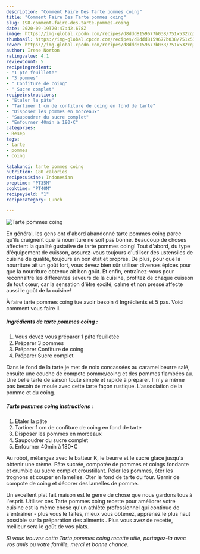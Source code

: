 ```yaml
---
description: "Comment Faire Des Tarte pommes coing"
title: "Comment Faire Des Tarte pommes coing"
slug: 198-comment-faire-des-tarte-pommes-coing
date: 2020-09-19T20:47:42.678Z
image: https://img-global.cpcdn.com/recipes/d8ddd8159677b038/751x532cq70/tarte-pommes-coing-photo-principale-de-la-recette.jpg
thumbnail: https://img-global.cpcdn.com/recipes/d8ddd8159677b038/751x532cq70/tarte-pommes-coing-photo-principale-de-la-recette.jpg
cover: https://img-global.cpcdn.com/recipes/d8ddd8159677b038/751x532cq70/tarte-pommes-coing-photo-principale-de-la-recette.jpg
author: Irene Norton
ratingvalue: 4.1
reviewcount: 5
recipeingredient:
- "1 pte feuillete"
- "3 pommes"
- " Confiture de coing"
- " Sucre complet"
recipeinstructions:
- "Étaler la pâte"
- "Tartiner 1 cm de confiture de coing en fond de tarte"
- "Disposer les pommes en morceaux"
- "Saupoudrer du sucre complet"
- "Enfourner 40min à 180•C"
categories:
- Resep
tags:
- tarte
- pommes
- coing

katakunci: tarte pommes coing 
nutrition: 180 calories
recipecuisine: Indonesian
preptime: "PT35M"
cooktime: "PT40M"
recipeyield: "1"
recipecategory: Lunch

---
```



![Tarte pommes coing](https://img-global.cpcdn.com/recipes/d8ddd8159677b038/751x532cq70/tarte-pommes-coing-photo-principale-de-la-recette.jpg)

En général, les gens ont d'abord abandonné tarte pommes coing parce qu'ils craignent que la nourriture ne soit pas bonne. Beaucoup de choses affectent la qualité gustative de tarte pommes coing! Tout d'abord, du type d'équipement de cuisson, assurez-vous toujours d'utiliser des ustensiles de cuisine de qualité, toujours en bon état et propres. De plus, pour que la nourriture ait un goût fort, vous devez bien sûr utiliser diverses épices pour que la nourriture obtenue ait bon goût. Et enfin, entraînez-vous pour reconnaître les différentes saveurs de la cuisine, profitez de chaque cuisson de tout cœur, car la sensation d'être excité, calme et non pressé affecte aussi le goût de la cuisine!

<!--inarticleads1-->

À faire tarte pommes coing tue avoir besoin 4 Ingrédients et 5 pas. Voici comment vous faire il.

##### Ingrédients de tarte pommes coing :

1. Vous devez vous préparer 1 pâte feuilletée
1. Préparer 3 pommes
1. Préparer  Confiture de coing
1. Préparer  Sucre complet


Dans le fond de la tarte je met de noix concassées au caramel beurre salé, ensuite une couche de compote pomme/coing et des pommes flambées au. Une belle tarte de saison toute simple et rapide à préparer. Il n&#39;y a même pas besoin de moule avec cette tarte façon rustique. L&#39;association de la pomme et du coing. 

<!--inarticleads2-->

##### Tarte pommes coing instructions :

1. Étaler la pâte
1. Tartiner 1 cm de confiture de coing en fond de tarte
1. Disposer les pommes en morceaux
1. Saupoudrer du sucre complet
1. Enfourner 40min à 180•C


Au robot, mélangez avec le batteur K, le beurre et le sucre glace jusqu&#39;à obtenir une crème. Pâte sucrée, compotée de pommes et coings fondante et crumble au sucre complet croustillant. Peler les pommes, ôter les trognons et couper en lamelles. Oter le fond de tarte du four. Garnir de compote de coing et décorer des lamelles de pomme. 

<!--inarticleads1-->

<p>
Un excellent plat fait maison est le genre de chose que nous gardons tous à l'esprit. Utiliser ces Tarte pommes coing recette pour améliorer votre cuisine est la même chose qu'un athlète professionnel qui continue de s'entraîner - plus vous le faites, mieux vous obtenez, apprenez le plus haut possible sur la préparation des aliments . Plus vous avez de recette, meilleur sera le goût de vos plats.
</p>

<p>
<i>Si vous trouvez cette Tarte pommes coing recette utile, partagez-la avec vos amis ou votre famille, merci et bonne chance.</i>
</p>
